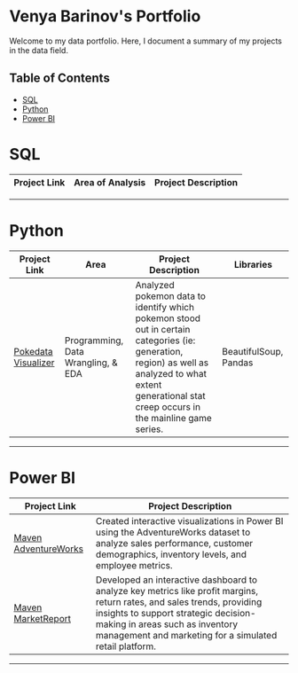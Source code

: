 # Venya Barinov's Portfolio

Welcome to my data portfolio. Here, I document a summary of my projects in the data field.

## Table of Contents
- [SQL](#sql)
- [Python](#python)
- [Power BI](#powerbi)

# SQL
| Project Link | Area of Analysis | Project Description |
|---|---|---|

***

# Python

| Project Link | Area | Project Description | Libraries |
|---|---|---|---|
| [Pokedata Visualizer](https://github.com/vbarinov001/Pokedata-Visualizer/tree/main) | Programming, Data Wrangling, & EDA | Analyzed pokemon data to identify which pokemon stood out in certain categories (ie: generation, region) as well as analyzed to what extent generational stat creep occurs in the mainline game series. | BeautifulSoup, Pandas |

***

# Power BI

| Project Link | Project Description |
|---|---|
| [Maven AdventureWorks](https://github.com/vbarinov001/Maven-Adventure-Works) | Created interactive visualizations in Power BI using the AdventureWorks dataset to analyze sales performance, customer demographics, inventory levels, and employee metrics. |
| [Maven MarketReport](https://github.com/vbarinov001/Maven-Market-Report) |  Developed an interactive dashboard to analyze key metrics like profit margins, return rates, and sales trends, providing insights to support strategic decision-making in areas such as inventory management and marketing for a simulated retail platform. |

***
